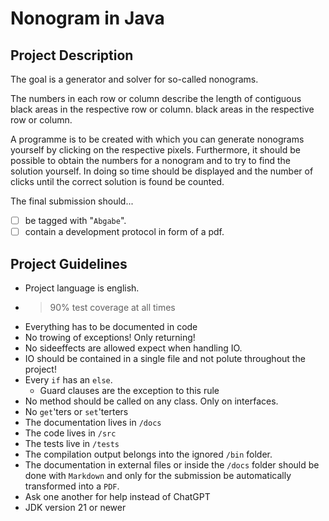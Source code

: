 # Nonogram in Java

## Project Description

The goal is a generator and solver for so-called nonograms.

The numbers in each row or column describe the length of contiguous black areas in the respective row or column.
black areas in the respective row or column.

A programme is to be created with which you can generate nonograms yourself by
clicking on the respective pixels. 
Furthermore, it should be possible to obtain the numbers
for a nonogram and to try to find the solution yourself. 
In doing so time should be displayed 
and the number of clicks until the correct solution is found be counted.

The final submission should...    
- [ ] be tagged with "`Abgabe`".
- [ ] contain a development protocol in form of a pdf.
 
## Project Guidelines

- Project language is english.
- > 90% test coverage at all times
- Everything has to be documented in code
- No trowing of exceptions! Only returning!
- No sideeffects are allowed expect when handling IO.
- IO should be contained in a single file and not polute throughout the project!
- Every `if` has an `else`.
  - Guard clauses are the exception to this rule
- No method should be called on any class. Only on interfaces.
- No `get`'ters or `set`'terters
- The documentation lives in `/docs`
- The code lives in `/src`
- The tests live in `/tests`
- The compilation output belongs into the ignored `/bin` folder.
- The documentation in external files or inside the `/docs` folder should be done with `Markdown` 
  and only for the submission be automatically transformed into a `PDF`.
- Ask one another for help instead of ChatGPT
- JDK version 21 or newer

